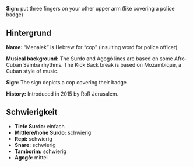 **Sign:** put three fingers on your other upper arm (like covering a police
badge)

## Hintergrund

**Name:** “Menaiek” is Hebrew for “cop” (insulting word for police officer)

**Musical background:** The Surdo and Agogô lines are based on some Afro-Cuban
Samba rhythms. The Kick Back break is based on Mozambique, a Cuban style of
music.

**Sign:** The sign depicts a cop covering their badge

**History:** Introduced in 2015 by RoR Jerusalem.

## Schwierigkeit

* **Tiefe Surdo:** einfach
* **Mittlere/hohe Surdo:** schwierig
* **Repi:** schwierig
* **Snare:** schwierig
* **Tamborim:** schwierig
* **Agogô:** mittel

